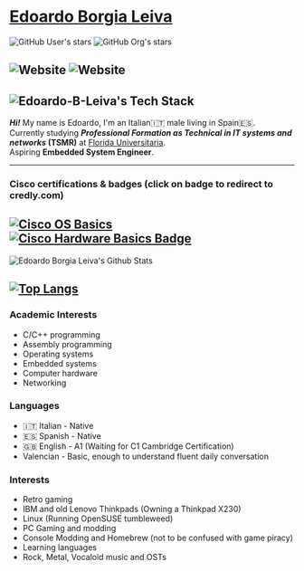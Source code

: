 # [Edoardo Borgia Leiva](edoardo-b-leiva.github.io)
![GitHub User's stars](https://img.shields.io/github/stars/Edoardo-B-Leiva?style=flat-square&logo=github&label=User%20stars&color=%23f6ff45)
![GitHub Org's stars](https://img.shields.io/github/stars/Devvolt?style=flat-square&logo=github&label=Devvolt%20stars&link=https%3A%2F%2Fgithub.com%2FDevvolt)

![Website](https://img.shields.io/website?url=https%3A%2F%2Fvollex.cc&style=flat-square&label=https%3A%2F%2Fvollex.cc%2F&link=https%3A%2F%2Fvollex.cc)
![Website](https://img.shields.io/website?url=https%3A%2F%2Fdevvolt.dev&style=flat-square&label=https%3A%2F%2Fdevvolt.dev%2F&link=https%3A%2F%2Fdevvolt.dev)
---
![Edoardo-B-Leiva's Tech Stack](https://github-readme-tech-stack.vercel.app/api/cards?title=Edoardo-B-Leiva%27s+Tech+Stack&lineCount=3&theme=catppuccin_mocha&width=800&bg=%231e1e2e&badge=%23181825&border=%236c7086&titleColor=%2394e2d5&line1=Markdown%2CMarkdown%2C898989%3Bhtml5%2CHTML%2Ca83c2e%3BCSS3%2CCSS%2C2b9bea%3Bpython%2CPython+3%2Cc1ff1b%3Brust%2CRust%2C635909%3Bcplusplus%2CC%2B%2B%2C419ec5%3B&line2=Shell%2CBash%2Ca3a3a3%3BDocker%2CDocker%2C413bc7%3Bportainer%2CPortainer%2C2e7fc1%3Bdistrobox%2CDistrobox%2Cd8d5d5%3B&line3=Windows10%2CWindows%2C1370c7%3BLinux%2CLinux%2Ca6a6a6%3Bopensuse%2CTumbleweed%2C0f850d%3Bdebian%2CDebian%2Cd20b0b%3Barchlinux%2CArch+Linux%2C479ce2%3Bgentoo%2CGentoo%2C66aada%3B)
---
___Hi!___ My name is Edoardo, I'm an Italian🇮🇹 male living in Spain🇪🇸.   
Currently studying ***Professional Formation as Technical in IT systems and networks* (TSMR)** at [Florida Universitaria](https://www.floridauniversitaria.es/).    
Aspiring __Embedded System Engineer__.

---

### Cisco certifications & badges (click on badge to redirect to credly.com)
[![Cisco OS Basics](https://images.credly.com/size/110x110/images/dcdf1a3c-2594-4f4c-a33a-050b4bca58b5/image.png)](https://www.credly.com/badges/8e940719-2123-4dd0-9c43-712f32f891f2/public_url)
[![Cisco Hardware Basics Badge](https://images.credly.com/size/110x110/images/19e742ef-13be-4d26-87ed-ac8f5fd0643c/image.png)](https://www.credly.com/badges/8e7c32ad-afa5-43b8-924d-edf653123b2c/public_url)
---
![Edoardo Borgia Leiva's Github Stats](https://github-readme-stats.vercel.app/api?username=Edoardo-B-Leiva&show_icons=true&theme=catppuccin_mocha)

[![Top Langs](https://github-readme-stats.vercel.app/api/top-langs/?username=anuraghazra&theme=catppuccin_mocha)](https://github.com/anuraghazra/github-readme-stats)
---
### Academic Interests
- C/C++ programming
- Assembly programming
- Operating systems
- Embedded systems
- Computer hardware
- Networking
### Languages
- 🇮🇹 Italian - Native
- 🇪🇸 Spanish - Native
- 🇬🇧 English - A1 (Waiting for C1 Cambridge Certification)
- Valencian - Basic, enough to understand fluent daily conversation
### Interests
- Retro gaming
- IBM and old Lenovo Thinkpads (Owning a Thinkpad X230)
- Linux (Running OpenSUSE tumbleweed)
- PC Gaming and modding
- Console Modding and Homebrew (not to be confused with game piracy)
- Learning languages
- Rock, Metal, Vocaloid music and OSTs
